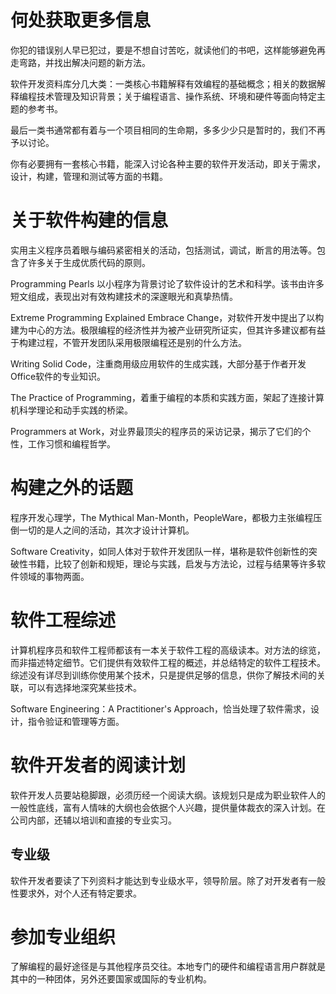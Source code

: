 # 何处获取更多信息

你犯的错误别人早已犯过，要是不想自讨苦吃，就读他们的书吧，这样能够避免再走弯路，并找出解决问题的新方法。

软件开发资料库分几大类：一类核心书籍解释有效编程的基础概念；相关的数据解释编程技术管理及知识背景；关于编程语言、操作系统、环境和硬件等面向特定主题的参考书。

最后一类书通常都有着与一个项目相同的生命期，多多少少只是暂时的，我们不再予以讨论。

你有必要拥有一套核心书籍，能深入讨论各种主要的软件开发活动，即关于需求，设计，构建，管理和测试等方面的书籍。

# 关于软件构建的信息

实用主义程序员着眼与编码紧密相关的活动，包括测试，调试，断言的用法等。包含了许多关于生成优质代码的原则。

Programming Pearls 以小程序为背景讨论了软件设计的艺术和科学。该书由许多短文组成，表现出对有效构建技术的深邃眼光和真挚热情。

Extreme Programming Explained Embrace Change，对软件开发中提出了以构建为中心的方法。极限编程的经济性并为被产业研究所证实，但其许多建议都有益于构建过程，不管开发团队采用极限编程还是别的什么方法。

Writing Solid Code，注重商用级应用软件的生成实践，大部分基于作者开发Office软件的专业知识。

The Practice of Programming，着重于编程的本质和实践方面，架起了连接计算机科学理论和动手实践的桥梁。

Programmers at Work，对业界最顶尖的程序员的采访记录，揭示了它们的个性，工作习惯和编程哲学。

# 构建之外的话题

程序开发心理学，The Mythical Man-Month，PeopleWare，都极力主张编程压倒一切的是人之间的活动，其次才设计计算机。

Software Creativity，如同人体对于软件开发团队一样，堪称是软件创新性的突破性书籍，比较了创新和规矩，理论与实践，启发与方法论，过程与结果等许多软件领域的事物两面。

# 软件工程综述

计算机程序员和软件工程师都该有一本关于软件工程的高级读本。对方法的综览，而非描述特定细节。它们提供有效软件工程的概述，并总结特定的软件工程技术。综述没有详尽到训练你使用某个技术，只是提供足够的信息，供你了解技术间的关联，可以有选择地深究某些技术。

Software Engineering：A Practitioner's Approach，恰当处理了软件需求，设计，指令验证和管理等方面。

# 软件开发者的阅读计划

软件开发人员要站稳脚跟，必须历经一个阅读大纲。该规划只是成为职业软件人的一般性底线，富有人情味的大纲也会依据个人兴趣，提供量体裁衣的深入计划。在公司内部，还辅以培训和直接的专业实习。

## 专业级

软件开发者要读了下列资料才能达到专业级水平，领导阶层。除了对开发者有一般性要求外，对个人还有特定要求。

# 参加专业组织

了解编程的最好途径是与其他程序员交往。本地专门的硬件和编程语言用户群就是其中的一种团体，另外还要国家或国际的专业机构。


